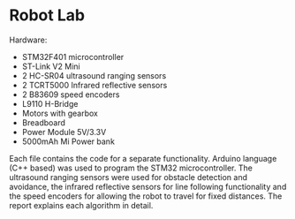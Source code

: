 # Robot Lab

Hardware:
- STM32F401 microcontroller
- ST-Link V2 Mini
- 2 HC-SR04 ultrasound ranging sensors
- 2 TCRT5000 Infrared reflective sensors
- 2 B83609 speed encoders
- L9110 H-Bridge
- Motors with gearbox
- Breadboard
- Power Module 5V/3.3V
- 5000mAh Mi Power bank

Each file contains the code for a separate functionality. Arduino language (C++ based) was used to program the STM32 microcontroller. The ultrasound ranging sensors were used for obstacle detection and avoidance, the infrared reflective sensors for line following functionality and the speed encoders for allowing the robot to travel for fixed distances. The report explains each algorithm in detail.
